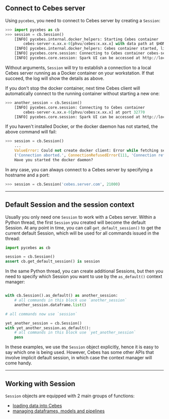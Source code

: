 ## Connect to Cebes server

Using `pycebes`, you need to connect to Cebes server by creating a `Session`:

```python
>>> import pycebes as cb
>>> session = cb.Session()
    [INFO] pycebes.internal.docker_helpers: Starting Cebes container 
        cebes-server-x.xx.x-0[phvu/cebes:x.xx.x] with data path at $HOME/.cebes/x.xx.x
    [INFO] pycebes.internal.docker_helpers: Cebes container started, listening at localhost:32770
    [INFO] pycebes.core.session: Connecting to Cebes container cebes-server-x.xx.x-0[phvu/cebes:x.xx.x] at port 32770
    [INFO] pycebes.core.session: Spark UI can be accessed at http://localhost:32771
```

Without arguments, `Session` will try to establish a connection to a local Cebes server running as 
a Docker container on your workstation. If that succeed, the log will show the details as above.

If you don't stop the docker container, next time Cebes client will automatically connect to the 
running container without starting a new one:

```python
>>> another_session = cb.Session()
    [INFO] pycebes.core.session: Connecting to Cebes container 
        cebes-server-x.xx.x-0[phvu/cebes:x.xx.x] at port 32770
    [INFO] pycebes.core.session: Spark UI can be accessed at http://localhost:32771
```

If you haven't installed Docker, or the docker daemon has not started, the above command will fail:

```python
>>> session = cb.Session()
    ...
    ValueError: Could not create docker client: Error while fetching server API version: 
    ('Connection aborted.', ConnectionRefusedError(111, 'Connection refused')). 
    Have you started the docker daemon?
```

In any case, you can always connect to a Cebes server by specifying a hostname and a port:

```python
>>> session = cb.Session('cebes.server.com', 21000)
```

---

## Default Session and the session context

Usually you only need one `Session` to work with a Cebes server. Within a Python thread,
the first `Session` you created will become the default Session. At any point in time,
you can call `get_default_session()` to get the current default Session, which will be 
used for all commands issued in the thread:

```python
import pycebes as cb

session = cb.Session()
assert cb.get_default_session() is session
```

In the same Python thread, you can create additional Sessions, but then you need 
to specify which Session you want to use by the `as_default()` context manager:

```python

with cb.Session().as_default() as another_session:
    # all commands in this block use `another_session`
    another_session.dataframe.list()

# all commands now use `session`

yet_another_session = cb.Session()
with yet_another_session.as_default():
    # all commands in this block use `yet_another_session`
    pass
```

In these examples, we use the `Session` object explicitly, hence it is easy to say which
one is being used. However, Cebes has some other APIs that involve implicit default session, 
in which case the context manager will come handy.

---

## Working with Session

`Session` objects are equipped with 2 main groups of functions: 

- [loading data into Cebes](session_load_data.md) 
- [managing dataframes, models and pipelines](session_df.md)

